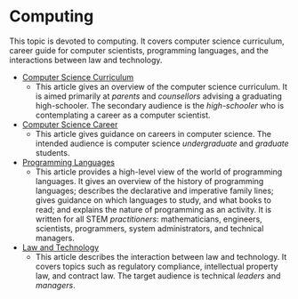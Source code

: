 # Computing

This topic is devoted to computing. It covers computer science curriculum, career guide for computer scientists, programming languages, and the interactions between law and technology.

- [Computer Science Curriculum](CSCurriculum.md)
  - This article gives an overview of the computer science curriculum. It is aimed primarily at *parents* and *counsellors* advising a graduating high-schooler. The secondary audience is the *high-schooler* who is contemplating a career as a computer scientist.
- [Computer Science Career](CSCareer.md)
  - This article gives guidance on careers in computer science. The intended audience is computer science *undergraduate* and *graduate* students.
- [Programming Languages](ProgrammingLanguages.md)
  - This article provides a high-level view of the world of programming languages. It gives an overview of the history of programming languages; describes the declarative and imperative family lines; gives guidance on which languages to study, and what books to read; and explains the nature of programming as an activity. It is written for all STEM *practitioners*: mathematicians, engineers, scientists, programmers, system administrators, and technical managers.
- [Law and Technology](LawAndTechnology.md)
  - This article describes the interaction between law and technology. It covers topics such as regulatory compliance, intellectual property law, and contract law. The target audience is technical *leaders* and *managers*.